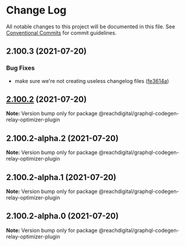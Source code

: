 # Change Log

All notable changes to this project will be documented in this file.
See [Conventional Commits](https://conventionalcommits.org) for commit guidelines.

## 2.100.3 (2021-07-20)


### Bug Fixes

* make sure we're not creating useless changelog files ([fe3614a](https://github.com/ho-nl/m2-pwa/commit/fe3614a8480c7f1c68d673da2bb84805112a6643))





## [2.100.2](https://github.com/ho-nl/m2-pwa/compare/@reachdigital/graphql-codegen-relay-optimizer-plugin@2.100.2-alpha.2...@reachdigital/graphql-codegen-relay-optimizer-plugin@2.100.2) (2021-07-20)

**Note:** Version bump only for package @reachdigital/graphql-codegen-relay-optimizer-plugin





## 2.100.2-alpha.2 (2021-07-20)

**Note:** Version bump only for package @reachdigital/graphql-codegen-relay-optimizer-plugin





## 2.100.2-alpha.1 (2021-07-20)

**Note:** Version bump only for package @reachdigital/graphql-codegen-relay-optimizer-plugin





## 2.100.2-alpha.0 (2021-07-20)

**Note:** Version bump only for package @reachdigital/graphql-codegen-relay-optimizer-plugin
